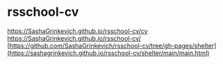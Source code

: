 # rsschool-cv
https://SashaGrinkevich.github.io/rsschool-cv/cv
https://SashaGrinkevich.github.io/rsschool-cv/
[https://github.com/SashaGrinkevich/rsschool-cv/tree/gh-pages/shelter](https://sashagrinkevich.github.io/rsschool-cv/shelter/main/main.html)
